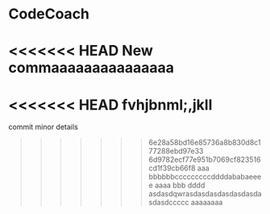 # CodeCoach
<<<<<<< HEAD
New commaaaaaaaaaaaaaaa
=======
<<<<<<< HEAD
fvhjbnml;,jkll
=======
commit minor details
>>>>>>> 6e28a58bd16e85736a8b830d8c177288ebd97e33
>>>>>>> 6d9782ecf77e951b7069cf823516cd1f39cb66f8
aaa bbbbbbcccccccccddddababaeeee aaaa bbb dddd
asdasdqwrasdasdasdasdasdasdasdasdccccc aaaaaaaa